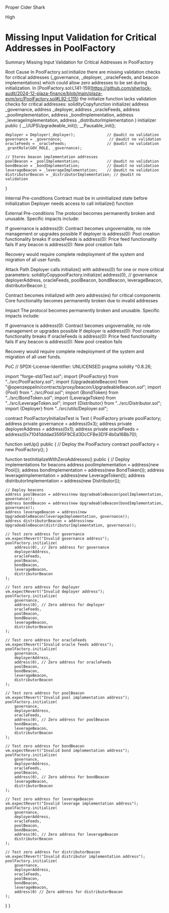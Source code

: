 Proper Cider Shark

High

# Missing Input Validation for Critical Addresses in PoolFactory

Summary
Missing Input Validation for Critical Addresses in PoolFactory

Root Cause
In PoolFactory.sol:initialize there are missing validation checks for critical addresses (_governance, _deployer, _oracleFeeds, and beacon implementations) which could allow zero addresses to be set during initialization.
In [PoolFactory.sol:L141-159]https://github.com/sherlock-audit/2024-12-plaza-finance/blob/main/plaza-evm/src/PoolFactory.sol#L92-L115) the initialize function lacks validation checks for critical addresses:
solidityCopyfunction initialize(
    address _governance,
    address _deployer,
    address _oracleFeeds,
    address _poolImplementation,
    address _bondImplementation,
    address _leverageImplementation,
    address _distributorImplementation
) initializer public {
    __UUPSUpgradeable_init();
    __Pausable_init();

    deployer = Deployer(_deployer);              // @audit no validation
    governance = _governance;                     // @audit no validation  
    oracleFeeds = _oracleFeeds;                  // @audit no validation
    _grantRole(GOV_ROLE, _governance);

    // Stores beacon implementation addresses
    poolBeacon = _poolImplementation;            // @audit no validation
    bondBeacon = _bondImplementation;            // @audit no validation
    leverageBeacon = _leverageImplementation;    // @audit no validation
    distributorBeacon = _distributorImplementation; // @audit no validation
}

Internal Pre-conditions
Contract must be in uninitialized state before initialization
Deployer needs access to call initialize() function

External Pre-conditions
The protocol becomes permanently broken and unusable. Specific impacts include:

If governance is address(0): Contract becomes ungovernable, no role management or upgrades possible
If deployer is address(0): Pool creation functionality breaks
If oracleFeeds is address(0): Price feed functionality fails
If any beacon is address(0): New pool creation fails

Recovery would require complete redeployment of the system and migration of all user funds.

Attack Path
Deployer calls initialize() with address(0) for one or more critical parameters:
solidityCopypoolFactory.initialize(
address(0), // governance
deployerAddress,
oracleFeeds,
poolBeacon,
bondBeacon,
leverageBeacon,
distributorBeacon
);

Contract becomes initialized with zero address(es) for critical components
Core functionality becomes permanently broken due to invalid addresses

Impact
The protocol becomes permanently broken and unusable. Specific impacts include:

If governance is address(0): Contract becomes ungovernable, no role management or upgrades possible
If deployer is address(0): Pool creation functionality breaks
If oracleFeeds is address(0): Price feed functionality fails
If any beacon is address(0): New pool creation fails

Recovery would require complete redeployment of the system and migration of all user funds.

PoC
// SPDX-License-Identifier: UNLICENSED
pragma solidity ^0.8.26;

import "forge-std/Test.sol";
import {PoolFactory} from "../src/PoolFactory.sol";
import {UpgradeableBeacon} from "@openzeppelin/contracts/proxy/beacon/UpgradeableBeacon.sol";
import {Pool} from "../src/Pool.sol";
import {BondToken} from "../src/BondToken.sol";
import {LeverageToken} from "../src/LeverageToken.sol";
import {Distributor} from "../src/Distributor.sol";
import {Deployer} from "../src/utils/Deployer.sol";

contract PoolFactoryInitializeTest is Test {
PoolFactory private poolFactory;
address private governance = address(0x3);
address private deployerAddress = address(0x1);
address private oracleFeeds = address(0x71041dddad3595F9CEd3DcCFBe3D1F4b0a16Bb70);

function setUp() public {
    // Deploy the PoolFactory contract
    poolFactory = new PoolFactory();
}

function testInitializeWithZeroAddresses() public {
    // Deploy implementations for beacons
    address poolImplementation = address(new Pool());
    address bondImplementation = address(new BondToken());
    address leverageImplementation = address(new LeverageToken());
    address distributorImplementation = address(new Distributor());

    // Deploy beacons
    address poolBeacon = address(new UpgradeableBeacon(poolImplementation, governance));
    address bondBeacon = address(new UpgradeableBeacon(bondImplementation, governance));
    address leverageBeacon = address(new UpgradeableBeacon(leverageImplementation, governance));
    address distributorBeacon = address(new UpgradeableBeacon(distributorImplementation, governance));

    // Test zero address for governance
    vm.expectRevert("Invalid governance address");
    poolFactory.initialize(
        address(0), // Zero address for governance
        deployerAddress,
        oracleFeeds,
        poolBeacon,
        bondBeacon,
        leverageBeacon,
        distributorBeacon
    );

    // Test zero address for deployer
    vm.expectRevert("Invalid deployer address");
    poolFactory.initialize(
        governance,
        address(0), // Zero address for deployer
        oracleFeeds,
        poolBeacon,
        bondBeacon,
        leverageBeacon,
        distributorBeacon
    );

    // Test zero address for oracleFeeds
    vm.expectRevert("Invalid oracle feeds address");
    poolFactory.initialize(
        governance,
        deployerAddress,
        address(0), // Zero address for oracleFeeds
        poolBeacon,
        bondBeacon,
        leverageBeacon,
        distributorBeacon
    );

    // Test zero address for poolBeacon
    vm.expectRevert("Invalid pool implementation address");
    poolFactory.initialize(
        governance,
        deployerAddress,
        oracleFeeds,
        address(0), // Zero address for poolBeacon
        bondBeacon,
        leverageBeacon,
        distributorBeacon
    );

    // Test zero address for bondBeacon
    vm.expectRevert("Invalid bond implementation address");
    poolFactory.initialize(
        governance,
        deployerAddress,
        oracleFeeds,
        poolBeacon,
        address(0), // Zero address for bondBeacon
        leverageBeacon,
        distributorBeacon
    );

    // Test zero address for leverageBeacon
    vm.expectRevert("Invalid leverage implementation address");
    poolFactory.initialize(
        governance,
        deployerAddress,
        oracleFeeds,
        poolBeacon,
        bondBeacon,
        address(0), // Zero address for leverageBeacon
        distributorBeacon
    );

    // Test zero address for distributorBeacon
    vm.expectRevert("Invalid distributor implementation address");
    poolFactory.initialize(
        governance,
        deployerAddress,
        oracleFeeds,
        poolBeacon,
        bondBeacon,
        leverageBeacon,
        address(0) // Zero address for distributorBeacon
    );
}
}
